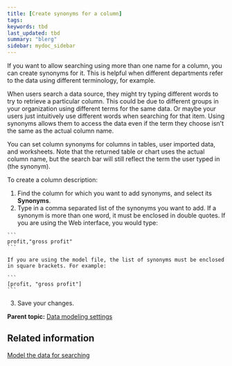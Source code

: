 ```yaml
---
title: [Create synonyms for a column]
tags: 
keywords: tbd
last_updated: tbd
summary: "blerg"
sidebar: mydoc_sidebar
---
```

If you want to allow searching using more than one name for a column, you can create synonyms for it. This is helpful when different departments refer to the data using different terminology, for example.

When users search a data source, they might try typing different words to try to retrieve a particular column. This could be due to different groups in your organization using different terms for the same data. Or maybe your users just intuitively use different words when searching for that item. Using synonyms allows them to access the data even if the term they choose isn't the same as the actual column name.

You can set column synonyms for columns in tables, user imported data, and worksheets. Note that the returned table or chart uses the actual column name, but the search bar will still reflect the term the user typed in (the synonym).

To create a column description:

1.   Find the column for which you want to add synonyms, and select its **Synonyms**.
2.   Type in a comma separated list of the synonyms you want to add. If a synonym is more than one word, it must be enclosed in double quotes. If you are using the Web interface, you would type:

    ```
    profit,"gross profit"
    ```

    If you are using the model file, the list of synonyms must be enclosed in square brackets. For example:

    ```
    [profit, "gross profit"]
    ```

3.   Save your changes.

**Parent topic:** [Data modeling settings](../../admin/data_modeling/data_modeling_settings.html)

## Related information  


[Model the data for searching](semantic_modeling.html#)
